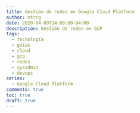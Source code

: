 ```yaml
---
title: Gestión de redes en Google Cloud Platform
author: ntrrg
date: 2020-04-09T14:00:00-04:00
description: Gestión de reden en GCP
tags:
  - tecnología
  - guías
  - cloud
  - gcp
  - redes
  - sysadmin
  - devops
series:
  - Google Cloud Platform
comments: true
toc: true
draft: true
---
```


